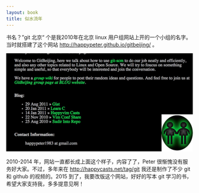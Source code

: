 ```yaml
---
layout: book
title: 似水流年
---
```


书名？”git 北京“ 个是我2010年在北京 linux 用户组网站上开的一个小组的名字。当时就搭建了这个网站 <http://happypeter.github.io/gitbeijing/> 。

![](images/old_look.jpg)


2010-2014 年，网站一直都长成上面这个样子，内容了了，Peter 很惭愧没有服务好大家。不过，多年来在 <http://happycasts.net/tag/git> 我还是制作了不少 git 和 github 的视频的。2015 到了，我要改版这个网站，好好的写本 git 学习的书，希望大家支持我，多多提意见啊！

